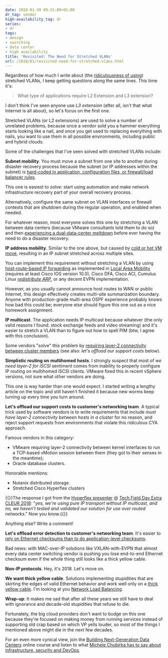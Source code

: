 ```yaml
---
date: 2018-01-30 09:31:00+01:00
dr_tag: vendor
high-availability_tag: dr
series:
- dr
tags:
- design
- switching
- data center
- high availability
title: 'Revisited: The Need for Stretched VLANs'
url: /2018/01/revisited-need-for-stretched-vlans.html
---
```

Regardless of how much I write about (the [ridiculousness of using](https://blog.ipspace.net/2015/02/before-talking-about-vmotion-across.html)) stretched VLANs, I keep getting questions along the same lines. This time it's:

> What type of applications require L2 Extension and L3 extension?

I don't think I've seen anyone use *L3 extension* (after all, isn't that what Internet is all about), so let's focus on the first one.

Stretched VLANs (or L2 extensions) are used to solve a number of unrelated problems, because once a vendor sold you a hammer everything starts looking like a nail, and once you get used to replacing everything with nails, you want to use them in all possible environments, including public and hybrid clouds.
<!--more-->
Some of the challenges that I've seen solved with stretched VLANs include:

**Subnet mobility**. You must move a subnet from one site to another during disaster recovery process because the subnet (or IP addresses within the subnet) is [hard-coded in application, configuration files, or firewall/load balancer rules](https://blog.ipspace.net/2013/04/this-is-what-makes-networking-so-complex.html).

This one is easiest to solve: start using automation and make network infrastructure recovery part of your overall recovery process.

Alternatively, configure the same subnet on VLAN interfaces or firewall contexts that are shutdown during the regular operation, and enabled when needed.

For whatever reason, most everyone solves this one by stretching a VLAN between data centers (because VMware consultants told them to do so) and then [experiencing a dual-data-center meltdown](https://blog.ipspace.net/2013/01/long-distance-vmotion-stretched-ha.html) before ever having the need to do a disaster recovery.

**IP address mobility**. Similar to the one above, but caused by [cold or hot VM move](https://blog.ipspace.net/2013/02/hot-and-cold-vm-mobility.html), resulting in an IP subnet stretched across multiple sites.

You can implement this requirement without stretching a VLAN by using [host-route-based IP forwarding](https://blog.ipspace.net/2015/04/rearchitecting-l3-only-networks.html) as implemented in [Local Area Mobility](http://blog.ipspace.net/2011/02/local-area-mobility-lam-true-story.html) (requires at least Cisco IOS version 10.0), Cisco DFA, Cisco ACI, Cumulus Linux [*redistribute ARP*](http://blog.ipspace.net/2015/08/layer-3-only-data-center-networks-with.html), or any decent EVPN implementation.

However, as you usually cannot announce host routes to WAN or public Internet, this design effectively creates multi-site summarization boundary. Anyone with production-grade multi-area OSPF experience probably knows how bad this could be; everyone else should figure this one out as a nice homework assignment.

**IP multicast**. The application needs IP multicast because whatever (the only valid reasons I found: stock exchange feeds and video streaming) and it's easier to stretch a VLAN than to figure out how to spell PIM (btw, I agree with this conclusion).

Some vendors "solve" this problem by [requiring layer-2 connectivity between cluster members](https://blog.ipspace.net/2017/11/lets-pretend-we-run-distributed-storage.html) (see also: *let's offload our support costs* below).

**Simplistic routing on** **multihomed** **hosts**. I strongly suspect that most of *we need layer-2 for iSCSI* sentiment comes from inability to properly configure IP routing on multihomed iSCSI clients. VMware fixed this in recent vSphere versions, not sure what other vendors are doing.

This one is way harder than one would expect. I started writing a lengthy article on the topic and still haven't finished it because new worms keep turning up every time you turn around.

**Let's offload our support costs to customer's networking team**. A typical trick used by software vendors is to write requirements that include *must have layer-2 connectivity between hosts in a cluster* for no reason, and reject support requests from environments that violate this ridiculous CYA approach.

Famous vendors in this category:

-   VMware requiring layer-2 connectivity between kernel interfaces to run a TCP-based vMotion session between them (they got to their senses in the meantime);
-   Oracle database clusters.

Honorable mentions:

-   Nutanix distributed storage.
-   Stretched Cisco Hyperflex clusters

{{<note warn>}}The response I got from the [Hyperflex presenter](http://techfieldday.com/appearance/cisco-hyperflex-presents-at-tech-field-day-extra-at-cisco-live-europe/) @ [Tech Field Day Extra CLEUR 2018](http://techfieldday.com/event/cleur18/): \"*yes, we\'re using pure IP transport without IP multicast, and no, we haven\'t tested and validated our solution for use over routed networks*.\" Now you know.{{</note>}}

Anything else? Write a comment!

**Let's offload error detection to customer's networking team**. It's easier to [rely on Ethernet checksums than to do application-level checksums](https://blog.ipspace.net/2015/11/ethernet-checksums-are-not-good-enough.html).

Bad news: with MAC-over-IP solutions like VXLAN-with-EVPN that almost every data center switching vendor is pushing you lose end-to-end Ethernet checksum even if the whole thing still looks like a thick yellow cable.

**Non-IP protocols**. Hey, it's 2018. Let's move on.

**We want thick yellow cable**. Solutions implementing stupidities that are skirting the edges of valid Ethernet behavior and work well only on a [thick yellow cable](https://blog.ipspace.net/2015/02/lets-get-rid-of-thick-yellow-cable.html). I'm looking at you [Network Load Balancing](http://blog.ipspace.net/2012/02/microsoft-network-load-balancing-behind.html).

**Wrap-up**: It makes me sad that after all these years we still have to deal with ignorance and decade-old stupidities that refuse to die.

Fortunately, the big cloud providers don't want to budge on this one because they're focused on making money from running services instead of supporting old crap based on which VP yells louder, so most of the things I mentioned above might die in the next few decades.

For an even more cynical view, join the [Building Next-Generation Data Centers](http://www.ipspace.net/Building_Next-Generation_Data_Center) online course and listen to what [Michele Chubirka has to say about infrastructure, security and DevOps](http://nextgendc.ipspace.net/Public:5-High-Availability_Concerns#Guest_Speaker).

